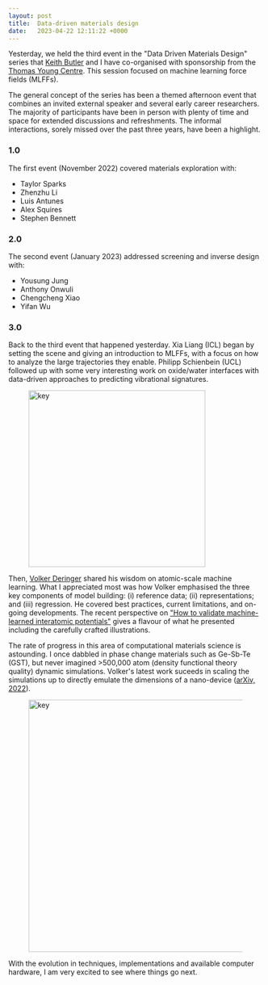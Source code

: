 ```yaml
---
layout: post
title:  Data-driven materials design 
date:   2023-04-22 12:11:22 +0000
---
```


Yesterday, we held the third event in the "Data Driven Materials Design" series that [Keith Butler](https://keeeto.github.io) and I have co-organised with sponsorship from the [Thomas Young Centre](https://thomasyoungcentre.org). This session focused on machine learning force fields (MLFFs).

The general concept of the series has been a themed afternoon event that combines an invited external speaker and several early career researchers. The majority of participants have been in person with plenty of time and space for extended discussions and refreshments. The informal interactions, sorely missed over the past three years, have been a highlight.

### 1.0

The first event (November 2022) covered materials exploration with:

- Taylor Sparks
- Zhenzhu Li
- Luis Antunes
- Alex Squires
- Stephen Bennett

### 2.0

The second event (January 2023) addressed screening and inverse design with:

- Yousung Jung
- Anthony Onwuli
- Chengcheng Xiao
- Yifan Wu

### 3.0 

Back to the third event that happened yesterday. Xia Liang (ICL) began by setting the scene and giving an introduction to MLFFs, with a focus on how to analyze the large trajectories they enable. Philipp Schienbein (UCL) followed up with some very interesting work on oxide/water interfaces with data-driven approaches to predicting vibrational signatures.

<p align="center">
<figure class="wp-block-image aligncenter"><img src="{{ site.baseurl }}/assets/2023/mlff.jpg" alt="key" width="350" /></figure>
</p>

Then, [Volker Deringer](https://www.chem.ox.ac.uk/people/volker-deringer) shared his wisdom on atomic-scale machine learning. What I appreciated most was how Volker emphasised the three key components of model building: (i) reference data; (ii) representations; and (iii) regression. He covered best practices, current limitations, and on-going developments. The recent perspective on ["How to validate machine-learned interatomic potentials"](https://pubs.aip.org/aip/jcp/article/158/12/121501/2881528/How-to-validate-machine-learned-interatomic) gives a flavour of what he presented including the carefully crafted illustrations. 

The rate of progress in this area of computational materials science is astounding. I once dabbled in phase change materials such as Ge-Sb-Te (GST), but never imagined >500,000 atom (density functional theory quality) dynamic simulations. Volker's latest work suceeds in scaling the simulations up to directly emulate the dimensions of a nano-device ([arXiv, 2022](https://arxiv.org/abs/2207.14228)).  

<p align="center">
<figure class="wp-block-image aligncenter"><img src="{{ site.baseurl }}/assets/2023/mlff-2.png" alt="key" width="500" /></figure>
</p>

With the evolution in techniques, implementations and available computer hardware, I am very excited to see where things go next.
